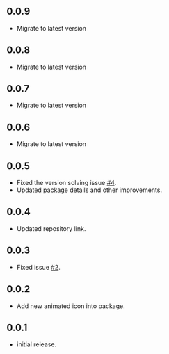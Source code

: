 ## 0.0.9
* Migrate to latest version

## 0.0.8
* Migrate to latest version

## 0.0.7
* Migrate to latest version

## 0.0.6

* Migrate to latest version

## 0.0.5

* Fixed the version solving issue [#4](https://github.com/Mindinventory/animated_icons/issues/4).
* Updated package details and other improvements.

## 0.0.4

* Updated repository link.

## 0.0.3

* Fixed issue [#2](https://github.com/Mindinventory/animated_icons/issues/2).

## 0.0.2

* Add new animated icon into package.

## 0.0.1

* initial release.